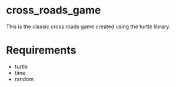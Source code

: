 # cross_roads_game
This is the classic cross roads game created using the turtle library.

# Requirements
* turtle
* time
* random
